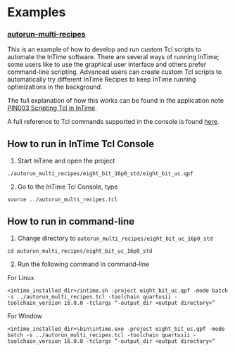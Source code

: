 # Examples 

### [autorun-multi-recipes](autorun_multi_recipes/)

This is an example of how to develop and run custom Tcl scripts to automate the InTime software. There are several ways of running InTime; some users like to use the graphical user interface and others prefer command-line scripting. Advanced users can create
custom Tcl scripts to automatically try different InTime Recipes to keep InTime running optimizations in the background.

The full explanation of how this works can be found in the application note [PIN003 Scripting Tcl in InTime](https://support.plunify.com/en/wp-content/uploads/sites/5/2017/10/Application-Notes_PIN003_Scripting_Tcl_in_InTime_v8.pdf).

A full reference to Tcl commands supported in the console is found [here](https://support.plunify.com/en/doc/intime-doc/tcl-command-reference/). 

## How to run in InTime Tcl Console

1. Start InTime and open the project 
```
./autorun_multi_recipes/eight_bit_16p0_std/eight_bit_uc.qpf
```

2. Go to the InTime Tcl Console, type 
```
source ../autorun_multi_recipes.tcl
```

## How to run in command-line
1. Change directory to `autorun_multi_recipes/eight_bit_uc_16p0_std`

```
cd autorun_multi_recipes/eight_bit_uc_16p0_std
```

2. Run the following command in command-line

For Linux
``` 
<intime_installed_dir>/intime.sh -project eight_bit_uc.qpf -mode batch -s ../autorun_multi_recipes.tcl -toolchain quartusii -toolchain_version 16.0.0 -tclargs “-output_dir <output directory>”
```

For Window 
```
<intime_installed_dir>\bin\intime.exe -project eight_bit_uc.qpf -mode batch -s ../autorun_multi_recipes.tcl -toolchain quartusii -toolchain_version 16.0.0 -tclargs “-output_dir <output directory>”
```
